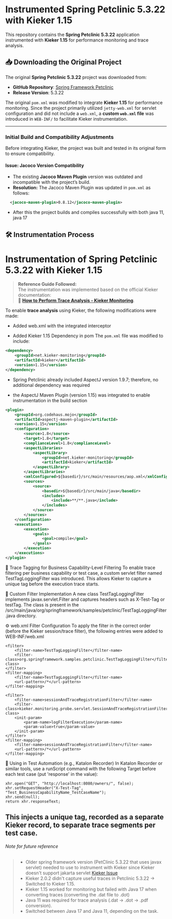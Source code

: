 # Instrumented Spring Petclinic 5.3.22 with Kieker 1.15

This repository contains the **Spring Petclinic 5.3.22** application instrumented with **Kieker 1.15** for performance monitoring and trace analysis.

## 📥 Downloading the Original Project
The original **Spring Petclinic 5.3.22** project was downloaded from:
- **GitHub Repository**: [Spring Framework Petclinic](https://github.com/spring-petclinic/spring-framework-petclinic)
- **Release Version**: 5.3.22

The original `pom.xml` was modified to integrate **Kieker 1.15** for performance monitoring.
Since the project primarily utilized `jetty-web.xml` for servlet configuration and did not include a `web.xml`, a **custom `web.xml` file** was introduced in `WEB-INF/` to facilitate Kieker instrumentation.

---
### **Initial Build and Compatibility Adjustments**
Before integrating Kieker, the project was built and tested in its original form to ensure compatibility.

#### **Issue: Jacoco Version Compatibility**
- The existing **Jacoco Maven Plugin** version was outdated and incompatible with the project’s build.
- **Resolution:** The Jacoco Maven Plugin was updated in `pom.xml` as follows:
```xml
  <jacoco-maven-plugin>0.8.12</jacoco-maven-plugin>
```
- After this the project builds and compiles successfully with both java 11, java 17

## 🛠 Instrumentation Process

# Instrumentation of Spring Petclinic 5.3.22 with Kieker 1.15

> **Reference Guide Followed:**  
> The instrumentation was implemented based on the official Kieker documentation:  
> 🔗 **[How to Perform Trace Analysis - Kieker Monitoring](https://kieker-monitoring.readthedocs.io/en/latest/tutorials/How-to-perform-Trace-Analysis.html#prerequisites)**.


To enable **trace analysis** using Kieker, the following modifications were made:

- Added web.xml with the integrated interceptor 

- Added Kieker 1.15 Dependency in pom
The `pom.xml` file was modified to include:
```xml
<dependency>
    <groupId>net.kieker-monitoring</groupId>
    <artifactId>kieker</artifactId>
    <version>1.15</version>
</dependency>
```

- Spring Petclinic already included AspectJ version 1.9.7; therefore, no additional dependency was required 

- the AspectJ Maven Plugin (version 1.15) was integrated to enable instrumentation in the build section

```xml
<plugin>
    <groupId>org.codehaus.mojo</groupId>
    <artifactId>aspectj-maven-plugin</artifactId>
    <version>1.15</version>
    <configuration>
        <source>1.8</source>
        <target>1.8</target>
        <complianceLevel>1.8</complianceLevel>
        <aspectLibraries>
            <aspectLibrary>
                <groupId>net.kieker-monitoring</groupId>
                <artifactId>kieker</artifactId>
            </aspectLibrary>
        </aspectLibraries>
        <xmlConfigured>${basedir}/src/main/resources/aop.xml</xmlConfigured>
        <sources>
            <source>
                <basedir>${basedir}/src/main/java</basedir>
                <includes>
                    <include>**/**.java</include>
                </includes>
            </source>
        </sources>
    </configuration>
    <executions>
        <execution>
            <goals>
                <goal>compile</goal>
            </goals>
        </execution>
    </executions>
</plugin>
```

📌 Trace Tagging for Business Capability-Level Filtering
To enable trace filtering per business capability or test case, a custom servlet filter named TestTagLoggingFilter was introduced. This allows Kieker to capture a unique tag before the execution trace starts.

🧩 Custom Filter Implementation
A new class TestTagLoggingFilter implements javax.servlet.Filter and captures headers such as X-Test-Tag or testTag. The class is present in the /src/main/java/org/springframework/samples/petclinic/TestTagLoggingFilter.java directory.

⚙️ web.xml Filter Configuration
To apply the filter in the correct order (before the Kieker session/trace filter), the following entries were added to WEB-INF/web.xml
```
<filter>
    <filter-name>TestTagLoggingFilter</filter-name>
    <filter-class>org.springframework.samples.petclinic.TestTagLoggingFilter</filter-class>
</filter>
<filter-mapping>
    <filter-name>TestTagLoggingFilter</filter-name>
    <url-pattern>/*</url-pattern>
</filter-mapping>

<filter>
    <filter-name>sessionAndTraceRegistrationFilter</filter-name>
    <filter-class>kieker.monitoring.probe.servlet.SessionAndTraceRegistrationFilter</filter-class>
    <init-param>
        <param-name>logFilterExecution</param-name>
        <param-value>true</param-value>
    </init-param>
</filter>
<filter-mapping>
    <filter-name>sessionAndTraceRegistrationFilter</filter-name>
    <url-pattern>/*</url-pattern>
</filter-mapping>
```
🧪 Using in Test Automation (e.g., Katalon Recorder)
In Katalon Recorder or similar tools, use a runScript command with the following Target before each test case (put 'response' in the value):
```var xhr = new XMLHttpRequest(); 
xhr.open("GET", "http://localhost:8080/owners/", false); 
xhr.setRequestHeader("X-Test-Tag", "Test_BusinessCapabilityName_TestCaseName"); 
xhr.send(null); 
return xhr.responseText;
```
This injects a unique tag, recorded as a separate Kieker record, to separate trace segments per test case.
---
###### Note for future reference 

> - Older spring framework version (PetClinic 5.3.22 that uses javax servlet) needed to use to instrument with Kieker since Kieker doesn't support jakarta servlet [Kieker Issue](https://github.com/kieker-monitoring/kieker/issues/2840)
> - Kieker 2.0.2 didn't capture useful traces in Petclinic 5.3.22 → Switched to Kieker 1.15.
> - Kieker 1.15 worked for monitoring but failed with Java 17 when converting traces (converting the .dat file to .dot)
> - Java 11 was required for trace analysis (.dat → .dot → .pdf conversion).
> - Switched between Java 17 and Java 11, depending on the task.
